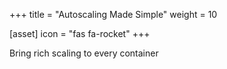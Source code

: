 +++
title = "Autoscaling Made Simple"
weight = 10

[asset]
  icon = "fas fa-rocket"
+++

Bring rich scaling to every container